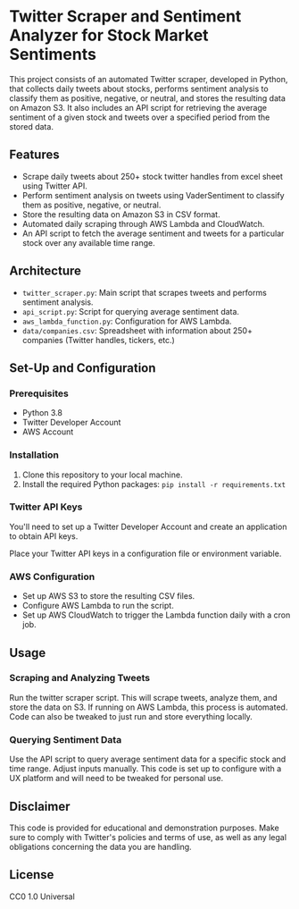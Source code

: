 # Twitter Scraper and Sentiment Analyzer for Stock Market Sentiments

This project consists of an automated Twitter scraper, developed in Python, that collects daily tweets about stocks, performs sentiment analysis to classify them as positive, negative, or neutral, and stores the resulting data on Amazon S3. It also includes an API script for retrieving the average sentiment of a given stock and tweets over a specified period from the stored data.

## Features

- Scrape daily tweets about 250+ stock twitter handles from excel sheet using Twitter API.
- Perform sentiment analysis on tweets using VaderSentiment to classify them as positive, negative, or neutral.
- Store the resulting data on Amazon S3 in CSV format.
- Automated daily scraping through AWS Lambda and CloudWatch.
- An API script to fetch the average sentiment and tweets for a particular stock over any available time range.

## Architecture

- `twitter_scraper.py`: Main script that scrapes tweets and performs sentiment analysis.
- `api_script.py`: Script for querying average sentiment data.
- `aws_lambda_function.py`: Configuration for AWS Lambda.
- `data/companies.csv`: Spreadsheet with information about 250+ companies (Twitter handles, tickers, etc.)

## Set-Up and Configuration

### Prerequisites

- Python 3.8
- Twitter Developer Account
- AWS Account

### Installation

1. Clone this repository to your local machine.
2. Install the required Python packages: `pip install -r requirements.txt`

### Twitter API Keys

You'll need to set up a Twitter Developer Account and create an application to obtain API keys.

Place your Twitter API keys in a configuration file or environment variable.

### AWS Configuration

- Set up AWS S3 to store the resulting CSV files.
- Configure AWS Lambda to run the script.
- Set up AWS CloudWatch to trigger the Lambda function daily with a cron job.

## Usage

### Scraping and Analyzing Tweets

Run the twitter scraper script. This will scrape tweets, analyze them, and store the data on S3. If running on AWS Lambda, this process is automated. Code can also be tweaked to just run and store everything locally. 

### Querying Sentiment Data

Use the API script to query average sentiment data for a specific stock and time range. Adjust inputs manually. This code is set up to configure with a UX platform and will  need to be tweaked for personal use. 

## Disclaimer

This code is provided for educational and demonstration purposes. Make sure to comply with Twitter's policies and terms of use, as well as any legal obligations concerning the data you are handling.

## License

CC0 1.0 Universal
